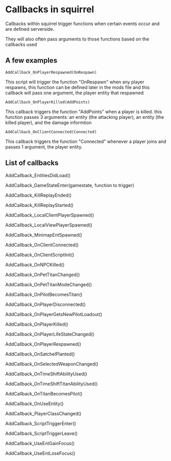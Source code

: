 Callbacks in squirrel
======================

Callbacks within squirrel trigger functions when certain events occur and are defined serverside. 

They will also often pass arguments to those functions based on the callbacks used

A few examples
-----------

```AddCallback_OnPlayerRespawned(OnRespawn)```

This script will trigger the function "OnRespawn" when any player respawns, this function can be defined later in the mods file and this callback will pass one argument, the player entity that respawned


```AddCallback_OnPlayerKilled(AddPoints)```

This callback triggers the function "AddPoints" when a player is killed. this function passes 3 arguments: an entity (the attacking player), an entity (the killed player), and the damage informtion

```AddCallback_OnClientConnected(Connected)```

This callback triggers the function "Connected" whenever a player joins and passes 1 argument, the player entity.

List of callbacks
----------
AddCallback_EntitiesDidLoad()

AddCallback_GameStateEnter(gamestate, function to trigger)

AddCallback_KillReplayEnded()

AddCallback_KillReplayStarted()

AddCallback_LocalClientPlayerSpawned()

AddCallback_LocalViewPlayerSpawned()

AddCallback_MinimapEntSpawned()

AddCallback_OnClientConnected()

AddCallback_OnClientScriptInit()

AddCallback_OnNPCKilled()

AddCallback_OnPetTitanChanged()

AddCallback_OnPetTitanModeChanged()

AddCallback_OnPilotBecomesTitan()

AddCallback_OnPlayerDisconnected()

AddCallback_OnPlayerGetsNewPilotLoadout()

AddCallback_OnPlayerKilled()

AddCallback_OnPlayerLifeStateChanged()

AddCallback_OnPlayerRespawned()

AddCallback_OnSatchelPlanted()

AddCallback_OnSelectedWeaponChanged()

AddCallback_OnTimeShiftAbilityUsed()

AddCallback_OnTimeShiftTitanAbilityUsed()

AddCallback_OnTitanBecomesPilot()

AddCallback_OnUseEntity()

AddCallback_PlayerClassChanged()

AddCallback_ScriptTriggerEnter()

AddCallback_ScriptTriggerLeave()

AddCallback_UseEntGainFocus()

AddCallback_UseEntLoseFocus()
